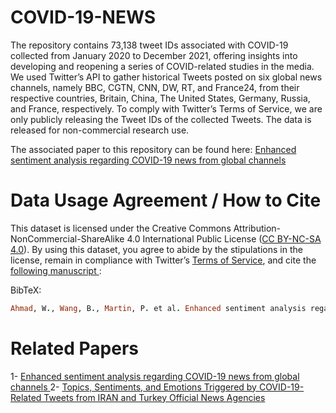 # COVID-19-NEWS
 
The repository contains  73,138   tweet  IDs associated with COVID-19   collected from January 2020 to December 2021, offering insights into developing and reopening a series of COVID-related studies in the media. We used Twitter’s API to gather historical Tweets posted on six global news channels, namely BBC, CGTN, CNN, DW, RT, and France24, from their respective countries, Britain, China, The United States, Germany, Russia, and France, respectively. To comply with Twitter’s Terms of Service, we are only publicly releasing the Tweet IDs of the collected Tweets. The data is released for non-commercial research use.

The associated paper to this repository can be found here:
<a href="https://rdcu.be/c0Cq1" > Enhanced sentiment analysis regarding COVID-19 news from global channels </a> 


 
 


# Data Usage Agreement / How to Cite
This dataset is licensed under the Creative Commons Attribution-NonCommercial-ShareAlike 4.0 International Public License (<a href="https://creativecommons.org/licenses/by-nc-sa/4.0/" rel="nofollow">CC BY-NC-SA 4.0</a>). By using this dataset, you agree to abide by the stipulations in the license, remain in compliance with Twitter’s <a href="https://developer.twitter.com/en/developer-terms/agreement-and-policy" rel="nofollow">Terms of Service</a>, and cite the  <a href="https://rdcu.be/c0Cq1" > following manuscript </a>:
 

BibTeX:

 ```ruby
Ahmad, W., Wang, B., Martin, P. et al. Enhanced sentiment analysis regarding COVID-19 news from global channels. J Comput Soc Sc (2022). https://doi.org/10.1007/s42001-022-00189-1

```

 
 
# Related Papers
1- <a href="https://rdcu.be/c0Cq1" > Enhanced sentiment analysis regarding COVID-19 news from global channels </a> 
2- <a href="https://rdcu.be/c0Cuj" > Topics, Sentiments, and Emotions Triggered by COVID-19-Related Tweets from IRAN and Turkey Official News Agencies </a> 
 

